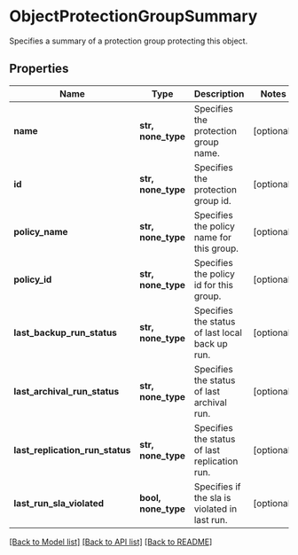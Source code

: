 # ObjectProtectionGroupSummary

Specifies a summary of a protection group protecting this object.

## Properties
Name | Type | Description | Notes
------------ | ------------- | ------------- | -------------
**name** | **str, none_type** | Specifies the protection group name. | [optional] 
**id** | **str, none_type** | Specifies the protection group id. | [optional] 
**policy_name** | **str, none_type** | Specifies the policy name for this group. | [optional] 
**policy_id** | **str, none_type** | Specifies the policy id for this group. | [optional] 
**last_backup_run_status** | **str, none_type** | Specifies the status of last local back up run. | [optional] 
**last_archival_run_status** | **str, none_type** | Specifies the status of last archival run. | [optional] 
**last_replication_run_status** | **str, none_type** | Specifies the status of last replication run. | [optional] 
**last_run_sla_violated** | **bool, none_type** | Specifies if the sla is violated in last run. | [optional] 

[[Back to Model list]](../README.md#documentation-for-models) [[Back to API list]](../README.md#documentation-for-api-endpoints) [[Back to README]](../README.md)


